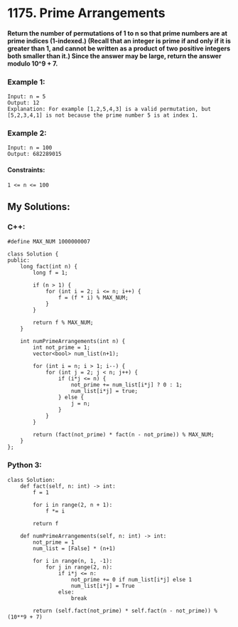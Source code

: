 
# 1175. Prime Arrangements

#### Return the number of permutations of 1 to n so that prime numbers are at prime indices (1-indexed.) (Recall that an integer is prime if and only if it is greater than 1, and cannot be written as a product of two positive integers both smaller than it.) Since the answer may be large, return the answer modulo 10^9 + 7.

### Example 1:
```
Input: n = 5
Output: 12
Explanation: For example [1,2,5,4,3] is a valid permutation, but [5,2,3,4,1] is not because the prime number 5 is at index 1.
```
### Example 2:
```
Input: n = 100
Output: 682289015
```
#### Constraints:
```
1 <= n <= 100
```
## My Solutions:

### C++:
```
#define MAX_NUM 1000000007

class Solution {
public:
    long fact(int n) {
        long f = 1;
        
        if (n > 1) {
            for (int i = 2; i <= n; i++) {
                f = (f * i) % MAX_NUM;   
            }
        }
        
        return f % MAX_NUM;
    }

    int numPrimeArrangements(int n) {
        int not_prime = 1;
        vector<bool> num_list(n+1);

        for (int i = n; i > 1; i--) {
            for (int j = 2; j < n; j++) {
                if (i*j <= n) {
                    not_prime += num_list[i*j] ? 0 : 1;
                    num_list[i*j] = true;
                } else {
                    j = n;   
                }
            }
        }

        return (fact(not_prime) * fact(n - not_prime)) % MAX_NUM;
    }
};
```
### Python 3:
```
class Solution:
    def fact(self, n: int) -> int:
        f = 1

        for i in range(2, n + 1):
            f *= i
                
        return f

    def numPrimeArrangements(self, n: int) -> int:
        not_prime = 1
        num_list = [False] * (n+1)

        for i in range(n, 1, -1):
            for j in range(2, n):
                if i*j <= n:
                    not_prime += 0 if num_list[i*j] else 1
                    num_list[i*j] = True
                else:
                    break

        return (self.fact(not_prime) * self.fact(n - not_prime)) % (10**9 + 7)
```
